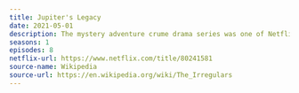 ```yaml
---
title: Jupiter's Legacy
date: 2021-05-01
description: The mystery adventure crume drama series was one of Netflix's most popular shows and topped the charts on release. Still it was cancelled after one season. 
seasons: 1
episodes: 8
netflix-url: https://www.netflix.com/title/80241581
source-name: Wikipedia  
source-url: https://en.wikipedia.org/wiki/The_Irregulars
---
```


